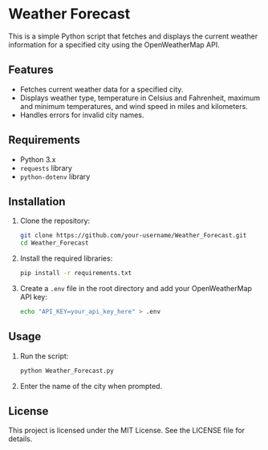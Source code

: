 # Weather Forecast

This is a simple Python script that fetches and displays the current weather information for a specified city using the OpenWeatherMap API.

## Features

- Fetches current weather data for a specified city.
- Displays weather type, temperature in Celsius and Fahrenheit, maximum and minimum temperatures, and wind speed in miles and kilometers.
- Handles errors for invalid city names.

## Requirements

- Python 3.x
- `requests` library
- `python-dotenv` library

## Installation

1. Clone the repository:
    ```sh
    git clone https://github.com/your-username/Weather_Forecast.git
    cd Weather_Forecast
    ```

2. Install the required libraries:
    ```sh
    pip install -r requirements.txt
    ```

3. Create a `.env` file in the root directory and add your OpenWeatherMap API key:
    ```sh
    echo "API_KEY=your_api_key_here" > .env
    ```

## Usage

1. Run the script:
    ```sh
    python Weather_Forecast.py
    ```

2. Enter the name of the city when prompted.


## License

This project is licensed under the MIT License. See the LICENSE file for details.
